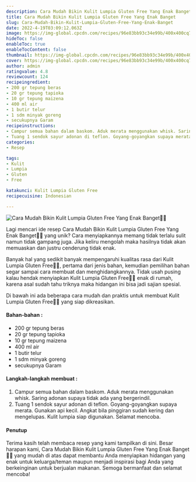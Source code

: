 ```yaml
---
description: Cara Mudah Bikin Kulit Lumpia Gluten Free Yang Enak Banget"
title: Cara Mudah Bikin Kulit Lumpia Gluten Free Yang Enak Banget
slug: Cara-Mudah-Bikin-Kulit-Lumpia-Gluten-Free-Yang-Enak-Banget
date: 2022-4-19T03:09:12.063Z
image: https://img-global.cpcdn.com/recipes/96e83bb93c34e99b/400x400cq70/photo.jpg
hideToc: false
enableToc: true
enableTocContent: false
thumbnail: https://img-global.cpcdn.com/recipes/96e83bb93c34e99b/400x400cq70/photo.jpg
cover: https://img-global.cpcdn.com/recipes/96e83bb93c34e99b/400x400cq70/photo.jpg
author: admin
ratingvalue: 4.8
reviewcount: 124
recipeingredient:
- 200 gr tepung beras
- 20 gr tepung tapioka
- 10 gr tepung maizena
- 400 ml air
- 1 butir telur
- 1 sdm minyak goreng
- secukupnya Garam
recipeinstructions:
- Campur semua bahan dalam baskom. Aduk merata menggunakan whisk. Saring adonan supaya tidak ada yang bergerindil.
- Tuang 1 sendok sayur adonan di teflon. Goyang-goyangkan supaya merata. Gunakan api kecil. Angkat bila pinggiran sudah kering dan mengelupas. Kulit lumpia siap digunakan. Selamat mencoba.
categories:
- Resep

tags:
- Kulit
- Lumpia
- Gluten
- Free

katakunci: Kulit Lumpia Gluten Free
recipecuisine: Indonesian

---
```


![Cara Mudah Bikin Kulit Lumpia Gluten Free Yang Enak Banget👩‍🍳](https://img-global.cpcdn.com/recipes/96e83bb93c34e99b/400x400cq70/photo.jpg)

Lagi mencari ide resep Cara Mudah Bikin Kulit Lumpia Gluten Free Yang Enak Banget👩‍🍳 yang unik? Cara menyiapkannya memang tidak terlalu sulit namun tidak gampang juga. Jika keliru mengolah maka hasilnya tidak akan memuaskan dan justru cenderung tidak enak.

Banyak hal yang sedikit banyak mempengaruhi kualitas rasa dari Kulit Lumpia Gluten Free👩‍🍳, pertama dari jenis bahan, kemudian pemilihan bahan segar sampai cara membuat dan menghidangkannya. Tidak usah pusing kalau hendak menyiapkan Kulit Lumpia Gluten Free👩‍🍳 enak di rumah, karena asal sudah tahu triknya maka hidangan ini bisa jadi sajian spesial.

Di bawah ini ada beberapa cara mudah dan praktis untuk membuat Kulit Lumpia Gluten Free👩‍🍳 yang siap dikreasikan.

<!--inarticleads1-->

#### Bahan-bahan :

- 200 gr tepung beras
- 20 gr tepung tapioka
- 10 gr tepung maizena
- 400 ml air
- 1 butir telur
- 1 sdm minyak goreng
- secukupnya Garam

<!--inarticleads2-->

#### Langkah-langkah membuat :

1. Campur semua bahan dalam baskom. Aduk merata menggunakan whisk. Saring adonan supaya tidak ada yang bergerindil.
1. Tuang 1 sendok sayur adonan di teflon. Goyang-goyangkan supaya merata. Gunakan api kecil. Angkat bila pinggiran sudah kering dan mengelupas. Kulit lumpia siap digunakan. Selamat mencoba.

#### Penutup

Terima kasih telah membaca resep yang kami tampilkan di sini. Besar harapan kami, Cara Mudah Bikin Kulit Lumpia Gluten Free Yang Enak Banget👩‍🍳 yang mudah di atas dapat membantu Anda menyiapkan hidangan yang enak untuk keluarga/teman maupun menjadi inspirasi bagi Anda yang berkeinginan untuk berjualan makanan. Semoga bermanfaat dan selamat mencoba!